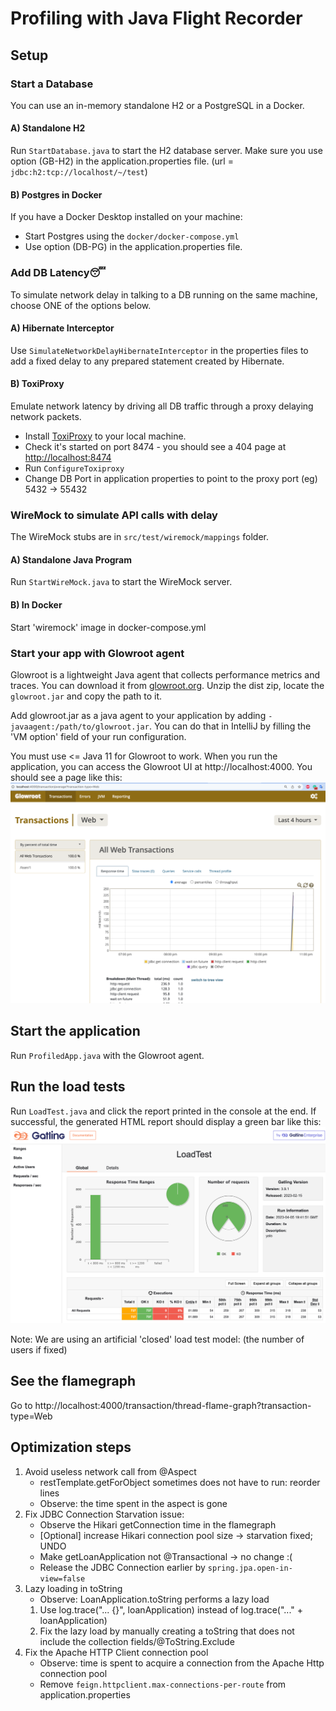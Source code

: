 # Profiling with Java Flight Recorder

## Setup

### Start a Database
You can use an in-memory standalone H2 or a PostgreSQL in a Docker.
#### A) Standalone H2
Run `StartDatabase.java` to start the H2 database server. 
Make sure you use option (GB-H2) in the application.properties file.
(url = `jdbc:h2:tcp://localhost/~/test`)

#### B) Postgres in Docker
If you have a Docker Desktop installed on your machine:
- Start Postgres using the `docker/docker-compose.yml`
- Use option (DB-PG) in the application.properties file.

### Add DB Latency😴
To simulate network delay in talking to a DB running on the same machine, choose ONE of the options below.
#### A) Hibernate Interceptor
Use `SimulateNetworkDelayHibernateInterceptor` in the properties files to add a fixed delay to any prepared statement 
created by Hibernate.
#### B) ToxiProxy
Emulate network latency by driving all DB traffic through a proxy delaying network packets. 
- Install [ToxiProxy](https://github.com/Shopify/toxiproxy#1-installing-toxiproxy) to your local machine.
- Check it's started on port 8474 - you should see a 404 page at [http://localhost:8474](http://localhost:8474) 
- Run `ConfigureToxiproxy`
- Change DB Port in application properties to point to the proxy port (eg) 5432 -> 55432


### WireMock to simulate API calls with delay
The WireMock stubs are in `src/test/wiremock/mappings` folder.
#### A) Standalone Java Program
Run `StartWireMock.java` to start the WireMock server.
#### B) In Docker
Start 'wiremock' image in docker-compose.yml


### Start your app with Glowroot agent
Glowroot is a lightweight Java agent that collects performance metrics and traces.
You can download it from [glowroot.org](https://glowroot.org/).
Unzip the dist zip, locate the `glowroot.jar` and copy the path to it.

Add glowroot.jar as a java agent to your application by adding `-javaagent:/path/to/glowroot.jar`.
You can do that in IntelliJ by filling the 'VM option' field of your run configuration.

You must use <= Java 11 for Glowroot to work.
When you run the application, you can access the Glowroot UI at http://localhost:4000. You should see a page like this:
![img.png](art/glowroot.png)

## Start the application
Run `ProfiledApp.java` with the Glowroot agent.

## Run the load tests
Run `LoadTest.java` and click the report printed in the console at the end.
If successful, the generated HTML report should display a green bar like this:
![img.png](art/gatling.png)

Note: We are using an artificial 'closed' load test model:
(the number of users if fixed)

## See the flamegraph
Go to http://localhost:4000/transaction/thread-flame-graph?transaction-type=Web

## Optimization steps
1. Avoid useless network call from @Aspect
   - restTemplate.getForObject sometimes does not have to run: reorder lines
   - Observe: the time spent in the aspect is gone
2. Fix JDBC Connection Starvation issue:
   - Observe the Hikari getConnection time in the flamegraph
   - [Optional] increase Hikari connection pool size -> starvation fixed; UNDO
   - Make getLoanApplication not @Transactional -> no change :( 
   - Release the JDBC Connection earlier by `spring.jpa.open-in-view=false`
3. Lazy loading in toString
   - Observe: LoanApplication.toString performs a lazy load
   1) Use log.trace("... {}", loanApplication) instead of log.trace("..." + loanApplication)
   2) Fix the lazy load by manually creating a toString that does not include the collection fields/@ToString.Exclude
4. Fix the Apache HTTP Client connection pool
   - Observe: time is spent to acquire a connection from the Apache Http connection pool
   - Remove `feign.httpclient.max-connections-per-route` from application.properties
